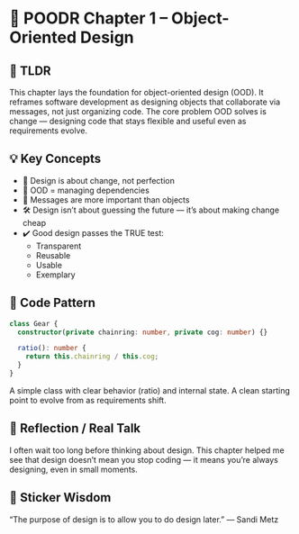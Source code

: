 # 📘 POODR Chapter 1 – Object-Oriented Design

## 🧠 TLDR

This chapter lays the foundation for object-oriented design (OOD). It reframes software development as designing objects that collaborate via messages, not just organizing code. The core problem OOD solves is change — designing code that stays flexible and useful even as requirements evolve.

## 💡 Key Concepts

- 🧱 Design is about change, not perfection
- 🔄 OOD = managing dependencies
- 💌 Messages are more important than objects
- 🛠️ Design isn’t about guessing the future — it’s about making change cheap
- ✔️ Good design passes the TRUE test:
  - Transparent
  - Reusable
  - Usable
  - Exemplary

## 🧪 Code Pattern

```typescript
class Gear {
  constructor(private chainring: number, private cog: number) {}

  ratio(): number {
    return this.chainring / this.cog;
  }
}
```

A simple class with clear behavior (ratio) and internal state. A clean starting point to evolve from as requirements shift.

## 🤔 Reflection / Real Talk

I often wait too long before thinking about design. This chapter helped me see that design doesn’t mean you stop coding — it means you’re always designing, even in small moments.

## 🔖 Sticker Wisdom

“The purpose of design is to allow you to do design later.” — Sandi Metz
